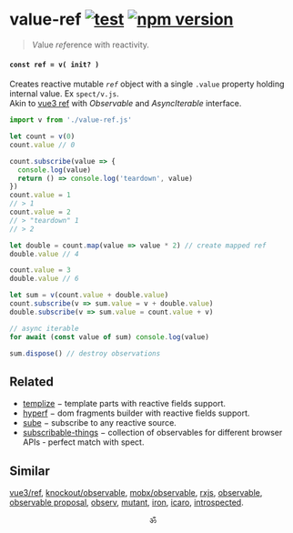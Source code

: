 # value-ref [![test](https://github.com/spectjs/value-ref/actions/workflows/node.js.yml/badge.svg)](https://github.com/spectjs/value-ref/actions/workflows/node.js.yml) [![npm version](https://img.shields.io/npm/v/value-ref)](http://npmjs.org/value-ref)

> <em>V</em>alue <em>ref</em>erence with reactivity.

#### `const ref = v( init? )`

Creates reactive mutable _`ref`_ object with a single `.value` property holding internal value. Ex `spect/v.js`. <br/>
Akin to [vue3 ref](https://v3.vuejs.org/api/refs-api.html#ref) with _Observable_ and _AsyncIterable_ interface.

```js
import v from './value-ref.js'

let count = v(0)
count.value // 0

count.subscribe(value => {
  console.log(value)
  return () => console.log('teardown', value)
})
count.value = 1
// > 1
count.value = 2
// > "teardown" 1
// > 2

let double = count.map(value => value * 2) // create mapped ref
double.value // 4

count.value = 3
double.value // 6

let sum = v(count.value + double.value)
count.subscribe(v => sum.value = v + double.value)
double.subscribe(v => sum.value = count.value + v)

// async iterable
for await (const value of sum) console.log(value)

sum.dispose() // destroy observations
```

## Related

* [templize](https://github.com/spectjs/templize) − template parts with reactive fields support.
* [hyperf](https://github.com/spectjs/hyperf) − dom fragments builder with reactive fields support.
* [sube](https://github.com/spectjs/sube) − subscribe to any reactive source.
* [subscribable-things](https://github.com/chrisguttandin/subscribable-things) − collection of observables for different browser APIs - perfect match with spect.

## Similar

[vue3/ref](https://v3.vuejs.org/api/refs-api.html), [knockout/observable](https://github.com/knockout/tko/issues/22), [mobx/observable](https://mobx.js.org/api.html), [rxjs](https://ghub.io/rxjs), [observable](https://ghub.io/observable), [observable proposal](https://github.com/tc39/proposal-observable), [observ](https://ghub.io/observ), [mutant](https://ghub.io/mutant), [iron](https://github.com/ironjs/iron), [icaro](https://ghub.io/icaro), [introspected](https://ghub.io/introspected).

<p align="center">ॐ</p>
